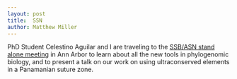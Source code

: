 ```yaml
---
layout: post
title:  SSN
author: Matthew Miller
---
```


PhD Student Celestino Aguilar and I are traveling to the [SSB/ASN stand alone meeting](http://ssb2015standalone.weebly.com/) in Ann Arbor to learn about all the new tools in phylogenomic biology, and to present a talk on our work on using ultraconserved elements in a Panamanian suture zone.